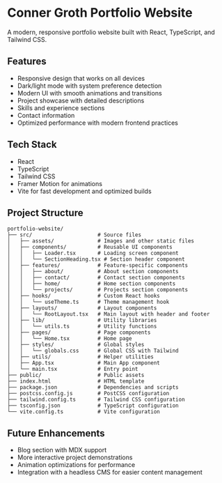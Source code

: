 # Conner Groth Portfolio Website

A modern, responsive portfolio website built with React, TypeScript, and Tailwind CSS.

## Features

- Responsive design that works on all devices
- Dark/light mode with system preference detection
- Modern UI with smooth animations and transitions
- Project showcase with detailed descriptions
- Skills and experience sections
- Contact information
- Optimized performance with modern frontend practices

## Tech Stack

- React
- TypeScript
- Tailwind CSS
- Framer Motion for animations
- Vite for fast development and optimized builds

## Project Structure

```
portfolio-website/
├── src/                     # Source files
│   ├── assets/              # Images and other static files
│   ├── components/          # Reusable UI components
│   │   ├── Loader.tsx       # Loading screen component
│   │   └── SectionHeading.tsx # Section header component
│   ├── features/            # Feature-specific components
│   │   ├── about/           # About section components
│   │   ├── contact/         # Contact section components
│   │   ├── home/            # Home section components
│   │   └── projects/        # Projects section components
│   ├── hooks/               # Custom React hooks
│   │   └── useTheme.ts      # Theme management hook
│   ├── layouts/             # Layout components
│   │   └── RootLayout.tsx   # Main layout with header and footer
│   ├── lib/                 # Utility libraries
│   │   └── utils.ts         # Utility functions
│   ├── pages/               # Page components
│   │   └── Home.tsx         # Home page
│   ├── styles/              # Global styles
│   │   └── globals.css      # Global CSS with Tailwind
│   ├── utils/               # Helper utilities
│   ├── App.tsx              # Main App component
│   └── main.tsx             # Entry point
├── public/                  # Public assets
├── index.html               # HTML template
├── package.json             # Dependencies and scripts
├── postcss.config.js        # PostCSS configuration
├── tailwind.config.ts       # Tailwind CSS configuration
├── tsconfig.json            # TypeScript configuration
└── vite.config.ts           # Vite configuration
```

## Future Enhancements

- Blog section with MDX support
- More interactive project demonstrations
- Animation optimizations for performance
- Integration with a headless CMS for easier content management
